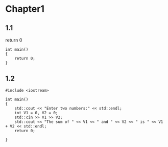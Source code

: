 # Chapter1
## 1.1
return 0
```
int main()
{
    return 0; 
}
```
## 1.2
```
#include <iostream>

int main()
{
	std::cout << "Enter two numbers:" << std::endl;
	int V1 = 0, V2 = 0;
	std::cin >> V1 >> V2;
	std::cout << "The sum of " << V1 << " and " << V2 << " is " << V1 + V2 << std::endl;
	return 0;

}
```
